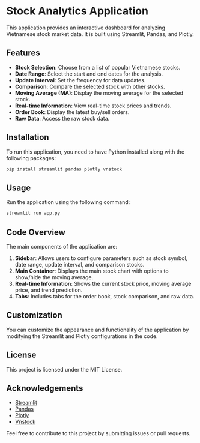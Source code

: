# Stock Analytics Application

This application provides an interactive dashboard for analyzing Vietnamese stock market data. It is built using Streamlit, Pandas, and Plotly.

## Features

- **Stock Selection**: Choose from a list of popular Vietnamese stocks.
- **Date Range**: Select the start and end dates for the analysis.
- **Update Interval**: Set the frequency for data updates.
- **Comparison**: Compare the selected stock with other stocks.
- **Moving Average (MA)**: Display the moving average for the selected stock.
- **Real-time Information**: View real-time stock prices and trends.
- **Order Book**: Display the latest buy/sell orders.
- **Raw Data**: Access the raw stock data.

## Installation

To run this application, you need to have Python installed along with the following packages:

```bash
pip install streamlit pandas plotly vnstock
```

## Usage

Run the application using the following command:

```bash
streamlit run app.py
```

## Code Overview

The main components of the application are:

1. **Sidebar**: Allows users to configure parameters such as stock symbol, date range, update interval, and comparison stocks.
2. **Main Container**: Displays the main stock chart with options to show/hide the moving average.
3. **Real-time Information**: Shows the current stock price, moving average price, and trend prediction.
4. **Tabs**: Includes tabs for the order book, stock comparison, and raw data.

## Customization

You can customize the appearance and functionality of the application by modifying the Streamlit and Plotly configurations in the code.

## License

This project is licensed under the MIT License.

## Acknowledgements

- [Streamlit](https://streamlit.io/)
- [Pandas](https://pandas.pydata.org/)
- [Plotly](https://plotly.com/)
- [Vnstock](https://github.com/vnstock/vnstock)

Feel free to contribute to this project by submitting issues or pull requests.
